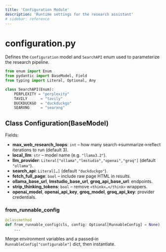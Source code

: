 ```yaml
---
title: 'Configuration Module'
description: 'Runtime settings for the research assistant'
# sidebar: reference
---
```


# configuration.py

Defines the `Configuration` model and `SearchAPI` enum used to parameterize the research pipeline.

```python
from enum import Enum
from pydantic import BaseModel, Field
from typing import Literal, Optional, Any

class SearchAPI(Enum):
    PERPLEXITY = "perplexity"
    TAVILY      = "tavily"
    DUCKDUCKGO  = "duckduckgo"
    SEARXNG     = "searxng"
```

## Class Configuration(BaseModel)

Fields:

- **max_web_research_loops**: `int` – how many search→summarize→reflect iterations to run (default 3).
- **local_llm**: `str` – model name (e.g. `"llama3.2"`).
- **llm_provider**: `Literal["ollama","lmstudio","openai","groq"]` (default `"ollama"`).
- **search_api**: `Literal[…]` (default `"duckduckgo"`).
- **fetch_full_page**: `bool` – include raw page HTML in results.
- **ollama_base_url**, **lmstudio_base_url**, **groq_api_base_url**: endpoints.
- **strip_thinking_tokens**: `bool` – remove `<think>…</think>` wrappers.
- **openai_model**, **openai_api_key**, **groq_model**, **groq_api_key**: provider credentials.

### from_runnable_config

```python
@classmethod
def from_runnable_config(cls, config: Optional[RunnableConfig] = None) -> Configuration:
    ...
```

Merge environment variables and a passed‐in `RunnableConfig["configurable"]` dict, then instantiate.
